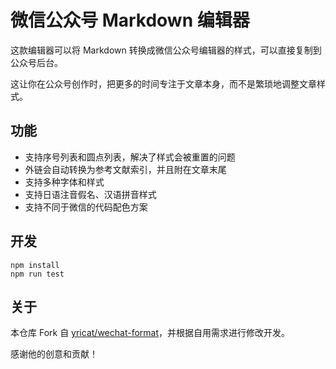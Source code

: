 # 微信公众号 Markdown 编辑器

这款编辑器可以将 Markdown 转换成微信公众号编辑器的样式，可以直接复制到公众号后台。

这让你在公众号创作时，把更多的时间专注于文章本身，而不是繁琐地调整文章样式。

<!-- [在线使用](http://prod.zkqiang.cn/wxeditor) -->

## 功能

- 支持序号列表和圆点列表，解决了样式会被重置的问题
- 外链会自动转换为参考文献索引，并且附在文章末尾
- 支持多种字体和样式
- 支持日语注音假名、汉语拼音样式
- 支持不同于微信的代码配色方案

## 开发

```shell
npm install
npm run test
```

## 关于

本仓库 Fork 自 [yricat/wechat-format](https://github.com/lyricat/wechat-format)，并根据自用需求进行修改开发。

感谢他的创意和贡献！
